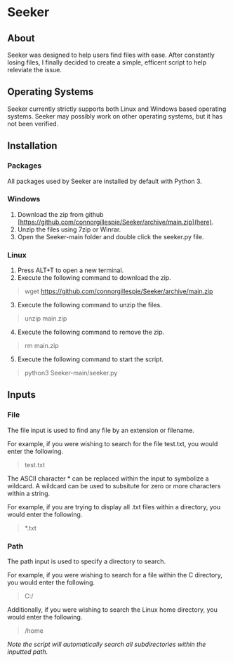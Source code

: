 # Seeker
## About
Seeker was designed to help users find files with ease. After constantly losing files, I finally decided to create a simple, efficent script to help releviate the issue.

## Operating Systems
Seeker currently strictly supports both Linux and Windows based operating systems. Seeker may possibly work on other operating systems, but it has not been verified.

## Installation
### Packages
All packages used by Seeker are installed by default with Python 3.

### Windows
1. Download the zip from github [https://github.com/connorgillespie/Seeker/archive/main.zip](here).
2. Unzip the files using 7zip or Winrar.
3. Open the Seeker-main folder and double click the seeker.py file. 

### Linux
1. Press ALT+T to open a new terminal. 
2. Execute the following command to download the zip.
> wget https://github.com/connorgillespie/Seeker/archive/main.zip
3. Execute the following command to unzip the files.
> unzip main.zip
4. Execute the following command to remove the zip.
> rm main.zip
5. Execute the following command to start the script.
>  python3 Seeker-main/seeker.py

## Inputs
### File
The file input is used to find any file by an extension or filename. 

For example, if you were wishing to search for the file test.txt, you would enter the following.
> test.txt

The ASCII character * can be replaced within the input to symbolize a wildcard. A wildcard can be used to subsitute for zero or more characters within a string.

For example, if you are trying to display all .txt files within a directory, you would enter the following.
> *.txt

### Path
The path input is used to specify a directory to search. 

For example, if you were wishing to search for a file within the C directory, you would enter the following.
> C:/

Additionally, if you were wishing to search the Linux home directory, you would enter the following.
> /home

*Note the script will automatically search all subdirectories within the inputted path.*
